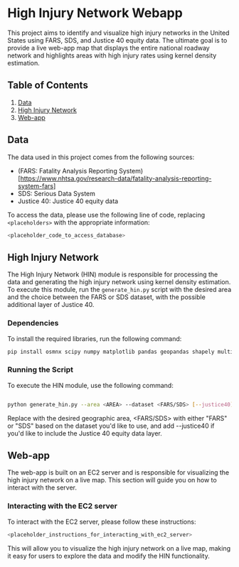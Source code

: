 # High Injury Network Webapp 

This project aims to identify and visualize high injury networks in the United States using FARS, SDS, and Justice 40 equity data. The ultimate goal is to provide a live web-app map that displays the entire national roadway network and highlights areas with high injury rates using kernel density estimation.

## Table of Contents

1. [Data](#data)
2. [High Injury Network](#high-injury-network)
3. [Web-app](#web-app)

## Data

The data used in this project comes from the following sources:

- (FARS: Fatality Analysis Reporting System)[https://www.nhtsa.gov/research-data/fatality-analysis-reporting-system-fars]
- SDS: Serious Data System
- Justice 40: Justice 40 equity data

To access the data, please use the following line of code, replacing `<placeholders>` with the appropriate information:

```bash
<placeholder_code_to_access_database>
```


## High Injury Network

The High Injury Network (HIN) module is responsible for processing the data and generating the high injury network using kernel density estimation. To execute this module, run the `generate_hin.py` script with the desired area and the choice between the FARS or SDS dataset, with the possible additional layer of Justice 40.

### Dependencies

To install the required libraries, run the following command:
```bash
pip install osmnx scipy numpy matplotlib pandas geopandas shapely multiprocessing geojson pyproj
```
### Running the Script

To execute the HIN module, use the following command:

```bash

python generate_hin.py --area <AREA> --dataset <FARS/SDS> [--justice40]

```

Replace <AREA> with the desired geographic area, <FARS/SDS> with either "FARS" or "SDS" based on the dataset you'd like to use, and add --justice40 if you'd like to include the Justice 40 equity data layer.

## Web-app

The web-app is built on an EC2 server and is responsible for visualizing the high injury network on a live map. This section will guide you on how to interact with the server.

### Interacting with the EC2 server

To interact with the EC2 server, please follow these instructions:
```bash
<placeholder_instructions_for_interacting_with_ec2_server>
```
This will allow you to visualize the high injury network on a live map, making it easy for users to explore the data and modify the HIN functionality.



